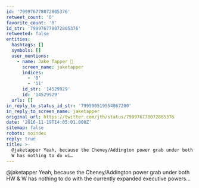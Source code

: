```yaml
---
id: '799976778072805376'
retweet_count: '0'
favorite_count: '0'
id_str: '799976778072805376'
retweeted: false
entities:
  hashtags: []
  symbols: []
  user_mentions:
    - name: Jake Tapper 🦅
      screen_name: jaketapper
      indices:
        - '0'
        - '11'
      id_str: '14529929'
      id: '14529929'
  urls: []
in_reply_to_status_id_str: '799590519554867200'
in_reply_to_screen_name: jaketapper
original_url: https://twitter.com/jth/status/799976778072805376
date: '2016-11-19T14:05:01.000Z'
sitemap: false
robots: noindex
reply: true
title: >-
  @jaketapper Yeah, because the Cheney/Addington power grab under both HW &amp;
  W has nothing to do wi…
---
```


@jaketapper Yeah, because the Cheney/Addington power grab under both HW &amp; W has nothing to do with the currently expanded executive powers…